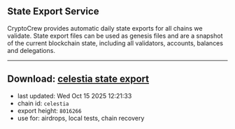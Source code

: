 ## State Export Service
CryptoCrew provides automatic daily state exports for all chains we validate. State export files can be used as genesis files and are a snapshot of the current blockchain state, including all validators, accounts, balances and delegations.

---
**Download: [celestia state export](https://dl-eu2.ccvalidators.com/SERVICE/celestia/celestia_export_8016266.json)**
---

- last updated: Wed Oct 15 2025 12:21:33
- chain id: `celestia`
- export height: `8016266`
- use for: airdrops, local tests, chain recovery

